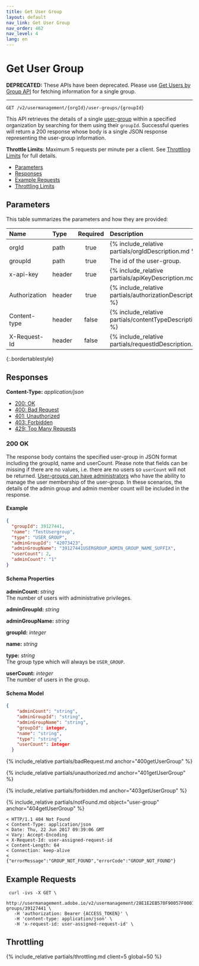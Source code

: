 ```yaml
---
title: Get User Group
layout: default
nav_link: Get User Group
nav_order: 462
nav_level: 4
lang: en
---
```


# <a name="getUserGroup" class="api-ref-title">Get User Group</a>

**DEPRECATED:** These APIs have been deprecated. Please use [Get Users by Group API](getUsersByGroup.md) for fetching information for a single group.

<hr class="api-ref-rule">

```
GET /v2/usermanagement/{orgId}/user-groups/{groupId}
```
This API retrieves the details of a single [user-group](glossary.md#usergroup) within a specified organization by searching for them using their `groupId`. Successful queries will return a 200 response whose body is a single JSON response representing the user-group information.

__Throttle Limits__: Maximum 5 requests per minute per a client. See [Throttling Limits](#throttle) for full details.   

* [Parameters](#parameters)
* [Responses](#responses)
* [Example Requests](#exampleRequests)
* [Throttling Limits](#throttle)

## <a name="parameters" class="api-ref-subtitle">Parameters</a>

This table summarizes the parameters and how they are provided:

| Name | Type | Required | Description |
| :--- | :------ | :---: | :------ |
| orgId | path | true | {% include_relative partials/orgIdDescription.md %} |
| groupId | path | true | The id of the user-group. |
| x-api-key | header | true | {% include_relative partials/apiKeyDescription.md %} |
| Authorization | header | true | {% include_relative partials/authorizationDescription.md %} |
| Content-type | header | false | {% include_relative partials/contentTypeDescription.md %} |
| X-Request-Id | header | false | {% include_relative partials/requestIdDescription.md %} |
{:.bordertablestyle}

## <a name="responses" class="api-ref-subtitle">Responses</a>

__Content-Type:__ _application/json_

- [200: OK](#200getUserGroup)
- [400: Bad Request](#400getUserGroup)
- [401: Unauthorized](#401getUserGroup)
- [403: Forbidden](#403getUserGroup)
- [429: Too Many Requests](#throttle)

### <a name="200getUserGroup" class="api-ref-subtitle">200 OK</a>

The response body contains the specified user-group in JSON format including the groupId, name and userCount. Please note that fields can be missing if there are no values, i.e. there are no users so `userCount` will not be returned. [User-groups can have administrators](glossary.md#usergroupAdmin) who have the ability to manage the user membership of the user-group. In these scenarios, the details of the admin group and admin member count will be included in the response. 

#### Example
```json
{
  "groupId": 39127441,
  "name": "TestUsergroup",
  "type": "USER_GROUP",
  "adminGroupId": "42073423",
  "adminGroupName": "39127441USERGROUP_ADMIN_GROUP_NAME_SUFFIX",
  "userCount": 2,
  "adminCount": "1"
}
```

#### Schema Properties

__adminCount:__ _string_  
The number of users with administrative privileges.

__adminGroupId:__ _string_ 

__adminGroupName:__ _string_  

__groupId:__ _integer_  

__name:__ _string_

__type:__ _string_  
The group type which will always be `USER_GROUP`.

__userCount:__ _integer_  
The number of users in the group.

#### Schema Model

```json
{
    "adminCount": "string",
    "adminGroupId": "string",
    "adminGroupName": "string",
    "groupId": integer,
    "name": "string",
    "type": "string",
    "userCount": integer
  }
```

{% include_relative partials/badRequest.md anchor="400getUserGroup" %}

{% include_relative partials/unauthorized.md anchor="401getUserGroup" %}

{% include_relative partials/forbidden.md anchor="403getUserGroup" %}

{% include_relative partials/notFound.md object="user-group" anchor="404getUserGroup" %}

```
< HTTP/1.1 404 Not Found
< Content-Type: application/json
< Date: Thu, 22 Jun 2017 09:39:06 GMT
< Vary: Accept-Encoding
< X-Request-Id: user-assigned-request-id
< Content-Length: 64
< Connection: keep-alive
<
{"errorMessage":"GROUP_NOT_FOUND","errorCode":"GROUP_NOT_FOUND"}
```

## <a name="exampleRequests" class="api-ref-subtitle">Example Requests</a>
```
 curl -ivs -X GET \
   http://usermanagement.adobe.io/v2/usermanagement/28E1E2EB570F90057F000101@AdobeOrg/user-groups/39127441 \
   -H 'authorization: Bearer {ACCESS_TOKEN}' \
   -H 'content-type: application/json' \
   -H 'x-request-id: user-assigned-request-id' \
```

## <a name="throttle" class="api-ref-subtitle">Throttling</a>

{% include_relative partials/throttling.md client=5 global=50 %}
